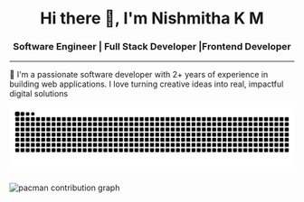 <h1 align="center">Hi there 👋, I'm Nishmitha K M</h1>
<h3 align="center">Software Engineer | Full Stack Developer |Frontend Developer </h3>

---

🌟 I'm a passionate software developer with 2+ years of experience in building web applications. I love turning creative ideas into real, impactful digital solutions

<!--<img src="https://github.com/Nishmigowda11/Nishmigowda11/blob/output/pacman-contribution-graph.svg"/>-->
<img src="https://github.com/Nishmigowda11/Nishmigowda11/blob/output/snake.svg" alt="Snake animation" />

###

<picture>
  <source media="(prefers-color-scheme: dark)" srcset="https://github.com/Nishmigowda11/Nishmigowda11/blob/output/pacman-contribution-graph-dark.svg">
  <source media="(prefers-color-scheme: light)" srcset="https://github.com/Nishmigowda11/Nishmigowda11/blob/output/pacman-contribution-graph.svg">
  <img alt="pacman contribution graph" src="https://github.com/Nishmigowda11/Nishmigowda11/blob/output/pacman-contribution-graph.svg">
</picture>

###
